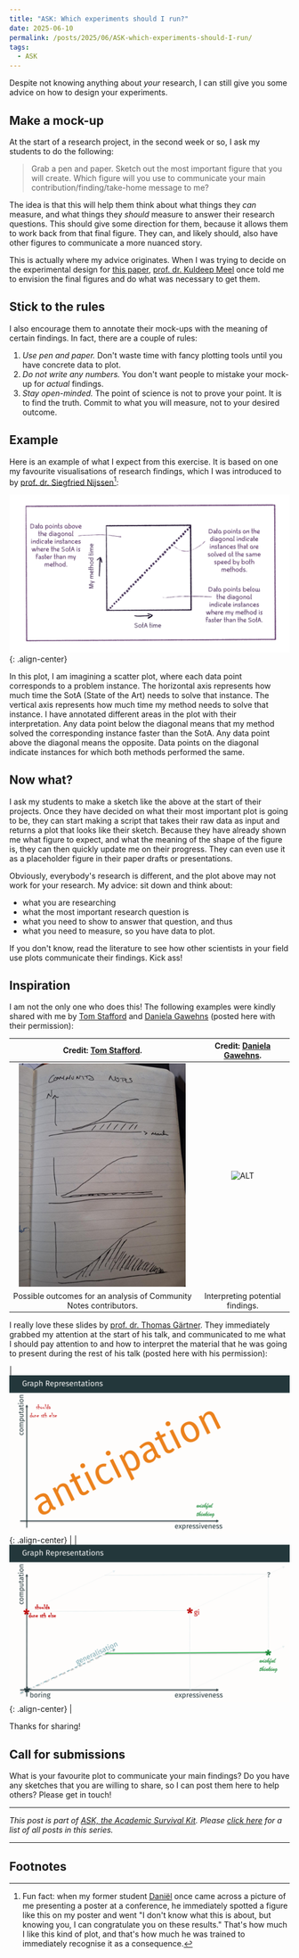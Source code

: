 ```yaml
---
title: "ASK: Which experiments should I run?"
date: 2025-06-10
permalink: /posts/2025/06/ASK-which-experiments-should-I-run/
tags:
  - ASK
---
```


Despite not knowing anything about *your* research, I can still give you some advice on how to design your experiments.

## Make a mock-up

At the start of a research project, in the second week or so, I ask my students to do the following:

> Grab a pen and paper. Sketch out the most important figure that you will create. Which figure will you use to communicate your main contribution/finding/take-home message to me?

The idea is that this will help them think about what things they *can* measure, and what things they *should* measure to answer their research questions. This should give some direction for them, because it allows them to work back from that final figure. They can, and likely should, also have other figures to communicate a more nuanced story. 

This is actually where my advice originates. When I was trying to decide on the experimental design for [this paper](https://latower.github.io/publication/2023-01-01-Solving-the-Identifying-Code-Set-Problem-with-Grouped-Independent-Support), [prof. dr. Kuldeep Meel](https://scs.gatech.edu/people/kuldeep-s-meel) once told me to envision the final figures and do what was necessary to get them.

## Stick to the rules

I also encourage them to annotate their mock-ups with the meaning of certain findings. In fact, there are a couple of rules:
1. *Use pen and paper.* Don't waste time with fancy plotting tools until you have concrete data to plot.
2. *Do not write any numbers.* You don't want people to mistake your mock-up for *actual* findings.
3. *Stay open-minded.* The point of science is not to prove your point. It is to find the truth. Commit to what you will measure, not to your desired outcome.

## Example

Here is an example of what I expect from this exercise. It is based on one my favourite visualisations of research findings, which I was introduced to by [prof. dr. Siegfried Nijssen](https://webperso.info.ucl.ac.be/~snijssen/)[^daniel]:

![A square plot with a dashed diagonal running from the bottom left corner to the top right corner. Rest of image description in text below.](/images/2025/2025-06-25_plot-sketch.png){: .align-center}

In this plot, I am imagining a scatter plot, where each data point corresponds to a problem instance. The horizontal axis represents how much time the SotA (State of the Art) needs to solve that instance. The vertical axis represents how much time my method needs to solve that instance. I have annotated different areas in the plot with their interpretation. Any data point below the diagonal means that my method solved the corresponding instance faster than the SotA. Any data point above the diagonal means the opposite. Data points on the diagonal indicate instances for which both methods performed the same.

## Now what?

I ask my students to make a sketch like the above at the start of their projects. Once they have decided on what their most important plot is going to be, they can start making a script that takes their raw data as input and returns a plot that looks like their sketch. Because they have already shown me what figure to expect, and what the meaning of the shape of the figure is, they can then quickly update me on their progress. They can even use it as a placeholder figure in their paper drafts or presentations.

Obviously, everybody's research is different, and the plot above may not work for your research. My advice: sit down and think about:
- what you are researching
- what the most important research question is
- what you need to show to answer that question, and thus 
- what you need to measure, so you have data to plot.

If you don't know, read the literature to see how other scientists in your field use plots communicate their findings. Kick ass!

## Inspiration

I am not the only one who does this! The following examples were kindly shared with me by [Tom Stafford](https://tomstafford.github.io/) and [Daniela Gawehns](https://www.linkedin.com/in/danielagawehns/) (posted here with their permission):

Credit: [Tom Stafford](https://tomstafford.github.io/). | Credit: [Daniela Gawehns](https://www.linkedin.com/in/danielagawehns/).
:--------------------------------------------------------:|:-----------------------------------------:
<img src="/images/2025/2025-06-12_sketch.jpg" alt="ALT" width="300"/> | <img src="/images/2025/2025-06-13_sketch.jpg" alt="ALT" width="300"/>
Possible outcomes for an analysis of Community Notes contributors. | Interpreting potential findings.

I really love these slides by [prof. dr. Thomas Gärtner](https://thomasgaertner.org/). They immediately grabbed my attention at the start of his talk, and communicated to me what I should pay attention to and how to interpret the material that he was going to present during the rest of his talk (posted here with his permission):

| ![test](/images/2025/2025-06-15_smile_2025_anticipation.png){: .align-center} |
| ![test](/images/2025/2025-06-15_smile_2025_grrepspace.png){: .align-center} |

Thanks for sharing!

## Call for submissions

What is your favourite plot to communicate your main findings? Do you have any sketches that you are willing to share, so I can post them here to help others? Please get in touch!


---

*This post is part of [ASK, the Academic Survival Kit](/posts/2025/06/introducing-ask/). Please [click here](/ask/) for a list of all posts in this series.*

---

## Footnotes
[^daniel]: Fun fact: when my former student [Daniël](https://latower.github.io/posts/2020/03/daniels-graduation/) once came across a picture of me presenting a poster at a conference, he immediately spotted a figure like this on my poster and went "I don't know what this is about, but knowing you, I can congratulate you on these results." That's how much I like this kind of plot, and that's how much he was trained to immediately recognise it as a consequence.
